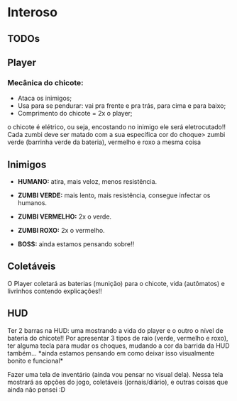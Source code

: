 # Interoso

<h2>TODOs</h2>

<h2>Player</h2>

<h3>Mecânica do chicote:</h3>

* Ataca os inimigos;
* Usa para se pendurar: vai pra frente e pra trás, para cima e para baixo;
* Comprimento do chicote = 2x o player;

o chicote é elétrico, ou seja, encostando no inimigo ele será eletrocutado!!
Cada zumbi deve ser matado com a sua específica cor do choque> zumbi verde (barrinha verde da bateria), vermelho e roxo a mesma coisa 

<h2>Inimigos</h2>

* **HUMANO:** atira, mais veloz, menos resistência.

* **ZUMBI VERDE:** mais lento, mais resistência, consegue infectar os humanos.

* **ZUMBI VERMELHO:** 2x o verde.

* **ZUMBI ROXO:** 2x o vermelho.

* **BOSS:** ainda estamos pensando sobre!!

<h2>Coletáveis</h2>
O Player coletará as baterias (munição) para o chicote, vida (autômatos) e livrinhos contendo explicações!!

<h2>HUD</h2>
Ter 2 barras na HUD: uma mostrando a vida do player e o outro o nível de bateria do chicote!! Por apresentar 3 tipos de raio (verde, vermelho e roxo), ter alguma tecla para mudar os choques, mudando a cor da barrida da HUD também...
*ainda estamos pensando em como deixar isso visualmente bonito e funcional*

Fazer uma tela de inventário (ainda vou pensar no visual dela). Nessa tela mostrará as opções do jogo, coletáveis (jornais/diário), e outras coisas que ainda não pensei :D